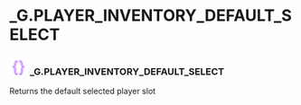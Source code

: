 # _G.PLAYER_INVENTORY_DEFAULT_SELECT

### <img src="../../.gitbook/assets/global.png" width="32" height="32" /> **_G**.PLAYER_INVENTORY_DEFAULT_SELECT
Returns the default selected player slot<br>
